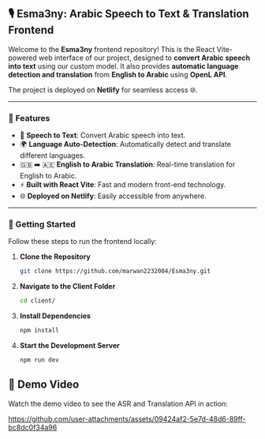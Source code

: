 ## 🎙️ Esma3ny: Arabic Speech to Text & Translation Frontend

Welcome to the **Esma3ny** frontend repository! This is the React Vite-powered web interface of our project, designed to **convert Arabic speech into text** using our custom model. It also provides **automatic language detection and translation** from **English to Arabic** using **OpenL API**.

The project is deployed on **Netlify** for seamless access 🌐.

---

### 🚀 Features

- 🎤 **Speech to Text**: Convert Arabic speech into text.
- 🌍 **Language Auto-Detection**: Automatically detect and translate different languages.
- 🇬🇧 ➡️ 🇦🇪 **English to Arabic Translation**: Real-time translation for English to Arabic.
- ⚡ **Built with React Vite**: Fast and modern front-end technology.
- 🌐 **Deployed on Netlify**: Easily accessible from anywhere.

---

### 🏁 Getting Started

Follow these steps to run the frontend locally:

1. **Clone the Repository**  
   ```bash
   git clone https://github.com/marwan2232004/Esma3ny.git
   ```
2. **Navigate to the Client Folder**  
    ```bash
    cd client/
    ```

3. **Install Dependencies**  
   ```bash
   npm install
   ```
4. **Start the Development Server**  
   ```bash
   npm run dev
   ```   
## 🎥 Demo Video

Watch the demo video to see the ASR and Translation API in action:



https://github.com/user-attachments/assets/09424af2-5e7d-48d6-89ff-bc8dc0f34a96


